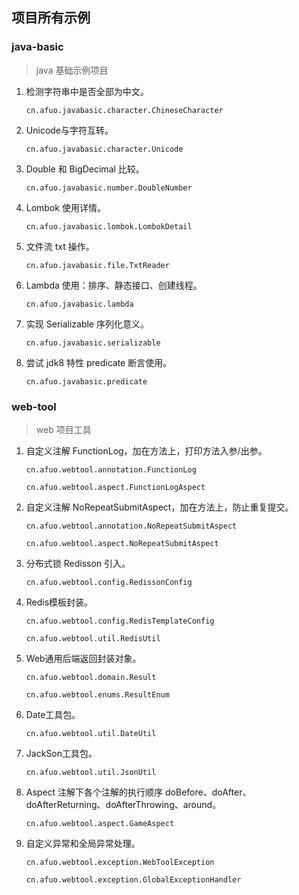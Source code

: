 ## 项目所有示例
### java-basic
> java 基础示例项目
1. 检测字符串中是否全部为中文。

   `cn.afuo.javabasic.character.ChineseCharacter`

2. Unicode与字符互转。

   `cn.afuo.javabasic.character.Unicode`

3. Double 和 BigDecimal 比较。

   `cn.afuo.javabasic.number.DoubleNumber`

4. Lombok 使用详情。

   `cn.afuo.javabasic.lombok.LombokDetail`

5. 文件流 txt 操作。

   `cn.afuo.javabasic.file.TxtReader`

6. Lambda 使用：排序、静态接口、创建线程。

   `cn.afuo.javabasic.lambda`

7. 实现 Serializable 序列化意义。

   `cn.afuo.javabasic.serializable`

8. 尝试 jdk8 特性 predicate 断言使用。

   `cn.afuo.javabasic.predicate`
### web-tool
> web 项目工具
1. 自定义注解 FunctionLog，加在方法上，打印方法入参/出参。

   `cn.afuo.webtool.annotation.FunctionLog` 

   `cn.afuo.webtool.aspect.FunctionLogAspect`

2. 自定义注解 NoRepeatSubmitAspect，加在方法上，防止重复提交。

   `cn.afuo.webtool.annotation.NoRepeatSubmitAspect` 

   `cn.afuo.webtool.aspect.NoRepeatSubmitAspect`

3. 分布式锁 Redisson 引入。

   `cn.afuo.webtool.config.RedissonConfig`

4. Redis模板封装。

   `cn.afuo.webtool.config.RedisTemplateConfig`

    `cn.afuo.webtool.util.RedisUtil`

5. Web通用后端返回封装对象。

   `cn.afuo.webtool.domain.Result`

    `cn.afuo.webtool.enums.ResultEnum`

6. Date工具包。

   `cn.afuo.webtool.util.DateUtil`

7. JackSon工具包。

   `cn.afuo.webtool.util.JsonUtil`

8. Aspect 注解下各个注解的执行顺序 doBefore、doAfter、doAfterReturning、doAfterThrowing、around。

   `cn.afuo.webtool.aspect.GameAspect`

9. 自定义异常和全局异常处理。

   `cn.afuo.webtool.exception.WebToolException`

   `cn.afuo.webtool.exception.GlobalExceptionHandler`